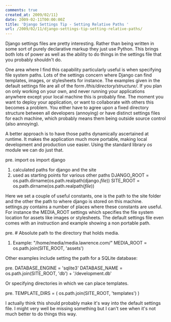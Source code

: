```yaml
---
comments: true
created_at: 2009/02/11}
date: 2009-02-11T00:00:00Z
title: 'Django Settings Tip - Setting Relative Paths '
url: /2009/02/11/django-settings-tip-setting-relative-paths/
---
```


Django settings files are pretty interesting. Rather than being written in some sort of purely declarative markup they just use Python. This brings both lots of power as well as the ability to do things in the settings file that you probably shouldn't do.

One area where I find this capability particularly useful is when specifying file system paths. Lots of the settings concern where Django can find templates, images, or stylesheets for instance. The examples given in the default settings file are all of the form */this/directory/structure/*. If you plan on only working on your own, and never running your applications anywhere except your local machine this is probably fine. The moment you want to deploy your application, or want to collaborate with others this becomes a problem. You either have to agree upon a fixed directory structure between all developers (annoying) or have distinct settings files for each machine, which probably means them being outside source control (also annoying).

A better approach is to have those paths dynamically ascertained at runtime. It makes the application much more portable, making local development and production use easier. Using the standard library *os* module we can do just that.

pre. import os
import django

1.  calculated paths for django and the site
2.  used as starting points for various other paths
    DJANGO\_ROOT = os.path.dirname(os.path.realpath(django.*file*))
    SITE\_ROOT = os.path.dirname(os.path.realpath(*file*))

Here we set a couple of useful constants, one is the path to the site folder and the other the path to where django is stored on this machine. settings.py contains a number of places where these constants are useful. For instance the MEDIA\_ROOT settings which specifies the file system location for assets like images or stylesheets. The default settings file even comes with an instruction and example showing a non portable path.

pre. \# Absolute path to the directory that holds media.

1.  Example: "/home/media/media.lawrence.com/"
    MEDIA\_ROOT = os.path.join(SITE\_ROOT, 'assets')

Other examples include setting the path for a SQLite database:

pre. DATABASE\_ENGINE = 'sqlite3'
DATABASE\_NAME = os.path.join(SITE\_ROOT, 'db') + '/development.db'

Or specifying directories in which we can place templates.

pre. TEMPLATE\_DIRS = (
os.path.join(SITE\_ROOT, 'templates')
)

I actually think this should probably make it's way into the default settings file. I might very well be missing something but I can't see when it's not much better to do things this way.
